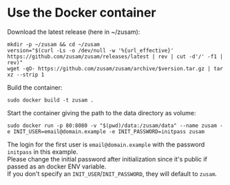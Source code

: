 Use the Docker container
========================

Download the latest release (here in ~/zusam):
```
mkdir -p ~/zusam && cd ~/zusam
version="$(curl -Ls -o /dev/null -w '%{url_effective}' https://github.com/zusam/zusam/releases/latest | rev | cut -d'/' -f1 | rev)"
wget -qO- https://github.com/zusam/zusam/archive/$version.tar.gz | tar xz --strip 1
```

Build the container:
```
sudo docker build -t zusam .
```

Start the container giving the path to the data directory as volume:
```
sudo docker run -p 80:8080 -v "$(pwd)/data:/zusam/data" --name zusam -e INIT_USER=email@domain.example -e INIT_PASSWORD=initpass zusam
```

The login for the first user is `email@domain.example` with the password `initpass` in this example.  
Please change the initial password after initialization since it's public if passed as an docker ENV variable.  
If you don't specify an `INIT_USER`/`INIT_PASSWORD`, they will default to `zusam`.
